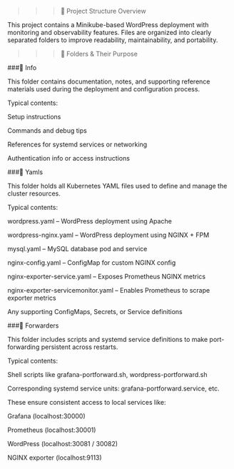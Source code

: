 >>>📁 Project Structure Overview

  This project contains a Minikube-based WordPress deployment with monitoring and observability features. Files are organized into clearly separated folders to improve readability, maintainability, and portability.

>>>📂 Folders & Their Purpose

###📁 Info

  This folder contains documentation, notes, and supporting reference materials used during the deployment and configuration process.

  Typical contents:

  Setup instructions

  Commands and debug tips

  References for systemd services or networking

  Authentication info or access instructions

###📁 Yamls

  This folder holds all Kubernetes YAML files used to define and manage the cluster resources.
  
  Typical contents:
  
  wordpress.yaml – WordPress deployment using Apache
  
  wordpress-nginx.yaml – WordPress deployment using NGINX + FPM
  
  mysql.yaml – MySQL database pod and service
  
  nginx-config.yaml – ConfigMap for custom NGINX config
  
  nginx-exporter-service.yaml – Exposes Prometheus NGINX metrics
  
  nginx-exporter-servicemonitor.yaml – Enables Prometheus to scrape exporter metrics
  
  Any supporting ConfigMaps, Secrets, or Service definitions

###📁 Forwarders

  This folder includes scripts and systemd service definitions to make port-forwarding persistent across restarts.
  
  Typical contents:
  
  Shell scripts like grafana-portforward.sh, wordpress-portforward.sh
  
  Corresponding systemd service units: grafana-portforward.service, etc.
  
  These ensure consistent access to local services like:
  
  Grafana (localhost:30000)
  
  Prometheus (localhost:30001)
  
  WordPress (localhost:30081 / 30082)
  
  NGINX exporter (localhost:9113)
  
